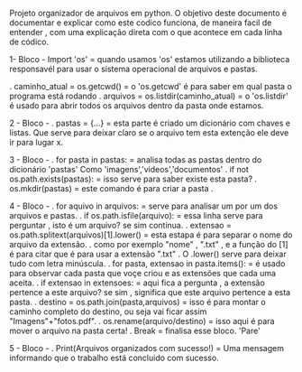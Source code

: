 Projeto organizador de arquivos em python. 
O objetivo deste documento é documentar e explicar como este codico funciona,
de maneira facil de entender , com uma explicação direta com o que acontece 
em cada linha de códico. 

1- Bloco - 
Import 'os' = quando usamos 'os' estamos utilizando a biblioteca responsavél para 
usar o sistema operacional de arquivos e pastas. 

. caminho_atual = os.getcwd() = o 'os.getcwd' é para saber em qual pasta o programa está rodando 
. arquivos = os.listdir(caminho_atual) = o 'os.listdir' é usado para abrir todos os arquivos dentro da pasta onde estamos. 

2 - Bloco - 
. pastas = {...} = esta parte é criado um dicionário com chaves e listas. 
Que serve para deixar claro se o arquivo tem esta extenção ele deve ir para lugar x. 

3 - Bloco - 
. for pasta in pastas: = analisa todas as pastas dentro do dicionário 'pastas' 
Como 'imagens','videos','documentos' 
. if not os.path.exists(pastas): = isso serve para saber existe esta pasta? 
. os.mkdir(pastas) = este comando é para criar a pasta . 

4 - Bloco - 
. for aquivo in arquivos: = serve para analisar um por um dos arquivos e pastas. 
. if os.path.isfile(arquivo): = essa linha serve para perguntar , isto é um arquivo? se sim continua. 
. extensao = os.path.splitext(arquivos)[1].lower() = esta estapa é para separar o nome do arquivo da extensão. 
. como por exemplo "nome" , ".txt" , e a função do [1] é para citar que é para usar a extensão ".txt"
. O .lower() serve para deixar tudo com letra minúscula. 
. for pasta, extensao in pasta.items(): = é usado para observar cada pasta que voçe criou e as extensões que cada uma aceita.
. if extensao in extensoes: = aqui fica a pergunta , a extensão pertence a este arquivo? 
se sim , significa que este arquivo pertence a esta pasta. 
. destino = os.path.join(pasta,arquivos) = isso é para montar o caminho completo do destino, ou seja vai ficar assim
"Imagens"+"fotos.pdf". 
. os.rename(arquivo/destino) = isso aqui é para mover o arquivo na pasta certa! 
. Break = finalisa esse bloco. 'Pare' 

5 - Bloco - 
. Print(Arquivos organizados com sucesso!) = Uma mensagem informando que o trabalho está concluido com sucesso. 
